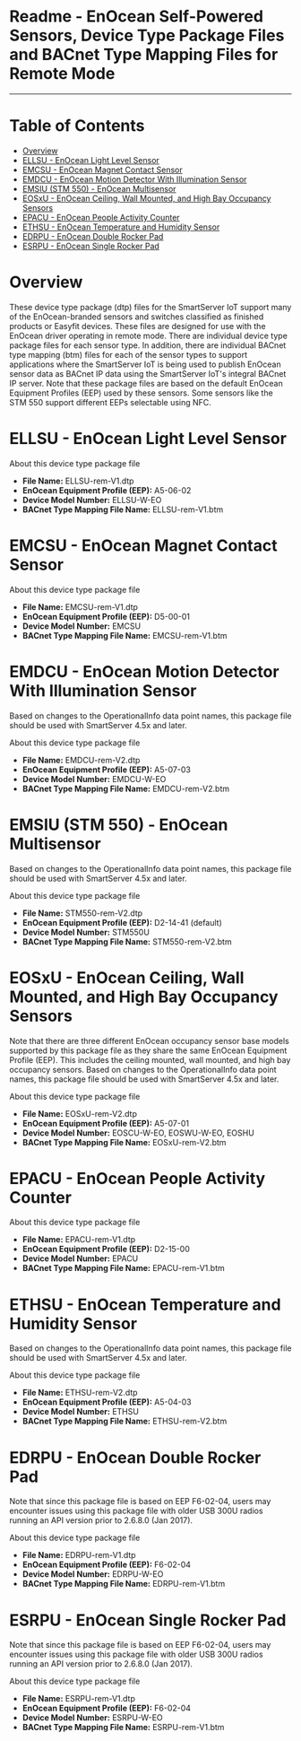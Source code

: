 Readme - EnOcean Self-Powered Sensors, Device Type Package Files and BACnet Type Mapping Files for Remote Mode
===
---

# Table of Contents

-   [Overview](#Overview)
-   [ELLSU - EnOcean Light Level Sensor](#ELLSU)
-   [EMCSU - EnOcean Magnet Contact Sensor](#EMCSU)
-   [EMDCU - EnOcean Motion Detector With Illumination Sensor](#EMDCU)
-   [EMSIU (STM 550) - EnOcean Multisensor](#EMSIU)
-   [EOSxU - EnOcean Ceiling, Wall Mounted, and High Bay Occupancy Sensors](#EOSxU)
-   [EPACU - EnOcean People Activity Counter](#EPACU)
-   [ETHSU - EnOcean Temperature and Humidity Sensor](#ETHSU)
-   [EDRPU - EnOcean Double Rocker Pad](#EDRPU)
-   [ESRPU - EnOcean Single Rocker Pad](#ESRPU)

<a name="Overview"></a>
# Overview

These device type package (dtp) files for the SmartServer IoT support many of the EnOcean-branded sensors and switches classified as finished products or Easyfit devices.  These files are designed for use with the EnOcean driver operating in remote mode.  There are individual device type package files for each sensor type.  In addition, there are individual BACnet type mapping (btm) files for each of the sensor types to support applications where the SmartServer IoT is being used to publish EnOcean sensor data as BACnet IP data using the SmartServer IoT's integral BACnet IP server.  Note that these package files are based on the default EnOcean Equipment Profiles (EEP) used by these sensors.  Some sensors like the STM 550 support different EEPs selectable using NFC.

<a name="ELLSU"></a>
# ELLSU - EnOcean Light Level Sensor

About this device type package file

-   **File Name:** ELLSU-rem-V1.dtp
-   **EnOcean Equipment Profile (EEP):** A5-06-02
-   **Device Model Number:** ELLSU-W-EO
-   **BACnet Type Mapping File Name:** ELLSU-rem-V1.btm

<a name="EMCSU"></a>
# EMCSU - EnOcean Magnet Contact Sensor

About this device type package file

-   **File Name:** EMCSU-rem-V1.dtp
-   **EnOcean Equipment Profile (EEP):** D5-00-01
-   **Device Model Number:** EMCSU
-   **BACnet Type Mapping File Name:** EMCSU-rem-V1.btm

<a name="EMDCU"></a>
# EMDCU - EnOcean Motion Detector With Illumination Sensor

Based on changes to the OperationalInfo data point names, this package file should be used with SmartServer 4.5x and later.

About this device type package file

-   **File Name:** EMDCU-rem-V2.dtp
-   **EnOcean Equipment Profile (EEP):** A5-07-03
-   **Device Model Number:** EMDCU-W-EO
-   **BACnet Type Mapping File Name:** EMDCU-rem-V2.btm

<a name="EMSIU"></a>
# EMSIU (STM 550) - EnOcean Multisensor

Based on changes to the OperationalInfo data point names, this package file should be used with SmartServer 4.5x and later.

About this device type package file

-   **File Name:** STM550-rem-V2.dtp
-   **EnOcean Equipment Profile (EEP):** D2-14-41 (default)
-   **Device Model Number:** STM550U
-   **BACnet Type Mapping File Name:** STM550-rem-V2.btm

<a name="EOSxU"></a>
# EOSxU - EnOcean Ceiling, Wall Mounted, and High Bay Occupancy Sensors

Note that there are three different EnOcean occupancy sensor base models supported by this package file as they share the same EnOcean Equipment Profile (EEP).  This includes the ceiling mounted, wall mounted, and high bay occupancy sensors.  Based on changes to the OperationalInfo data point names, this package file should be used with SmartServer 4.5x and later.

About this device type package file

-   **File Name:** EOSxU-rem-V2.dtp
-   **EnOcean Equipment Profile (EEP):** A5-07-01
-   **Device Model Number:** EOSCU-W-EO, EOSWU-W-EO, EOSHU
-   **BACnet Type Mapping File Name:** EOSxU-rem-V2.btm

<a name="EPACU"></a>
# EPACU - EnOcean People Activity Counter

About this device type package file

-   **File Name:** EPACU-rem-V1.dtp
-   **EnOcean Equipment Profile (EEP):** D2-15-00
-   **Device Model Number:** EPACU
-   **BACnet Type Mapping File Name:** EPACU-rem-V1.btm

<a name="ETHSU"></a>
# ETHSU - EnOcean Temperature and Humidity Sensor

Based on changes to the OperationalInfo data point names, this package file should be used with SmartServer 4.5x and later.

About this device type package file

-   **File Name:** ETHSU-rem-V2.dtp
-   **EnOcean Equipment Profile (EEP):** A5-04-03
-   **Device Model Number:** ETHSU
-   **BACnet Type Mapping File Name:** ETHSU-rem-V2.btm

<a name="EDRPU"></a>
# EDRPU - EnOcean Double Rocker Pad

Note that since this package file is based on EEP F6-02-04, users may encounter issues using this package file with older USB 300U radios running an API version prior to 2.6.8.0 (Jan 2017).

About this device type package file

-   **File Name:** EDRPU-rem-V1.dtp
-   **EnOcean Equipment Profile (EEP):** F6-02-04
-   **Device Model Number:** EDRPU-W-EO
-   **BACnet Type Mapping File Name:** EDRPU-rem-V1.btm

<a name="ESRPU"></a>
# ESRPU - EnOcean Single Rocker Pad

Note that since this package file is based on EEP F6-02-04, users may encounter issues using this package file with older USB 300U radios running an API version prior to 2.6.8.0 (Jan 2017).

About this device type package file

-   **File Name:** ESRPU-rem-V1.dtp
-   **EnOcean Equipment Profile (EEP):** F6-02-04
-   **Device Model Number:** ESRPU-W-EO
-   **BACnet Type Mapping File Name:** ESRPU-rem-V1.btm
